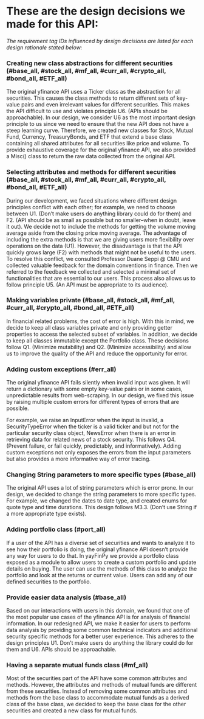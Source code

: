 # These are the design decisions we made for this API:
*The requirement tag IDs influenced by design decisions are listed for each design rationale stated below:*

### Creating new class abstractions for different securities (#base_all, #stock_all, #mf_all, #curr_all, #crypto_all, #bond_all, #ETF_all)
The original yfinance API uses a Ticker class as the abstraction for all securities. This causes the class methods to return different sets of key-value pairs and even irrelevant values for different securities. 
This makes the API difficult to use and violates principle U6. (APIs should be approachable). In our design, we consider U6 as the most important design principle to us since we need to ensure that the new API does not have a steep learning curve.
Therefore, we created new classes for Stock, Mutual Fund, Currency, TreasuryBonds, and ETF that extend a base class containing all shared attributes for all securities like price and volume.
To provide exhaustive coverage for the original yfinance API, we also provided a Misc() class to return the raw data collected from the original API.


### Selecting attributes and methods for different securities (#base_all, #stock_all, #mf_all, #curr_all, #crypto_all, #bond_all, #ETF_all)
During our development, we faced situations where different design principles conflict with each other; for example, we need to choose between U1. (Don’t make users do anything library could do for them) and F2. (API should be as small as possible but no smaller–when in doubt, leave it out).
We decide not to include the methods for getting the volume moving average aside from the closing price moving average. 
The advantage of including the extra methods is that we are giving users more flexibility over operations on the data (U1). 
However, the disadvantage is that the API quickly grows large (F2) with methods that might not be useful to the users.
To resolve this conflict, we consulted Professor Duane Seppi @ CMU and collected valuable feedback for the domain conventions in finance.
Then we referred to the feedback we collected and selected a minimal set of functionalities that are essential to our users. This process also allows us to follow principle U5. (An API must be appropriate to its audience).


### Making variables private (#base_all, #stock_all, #mf_all, #curr_all, #crypto_all, #bond_all, #ETF_all)
In financial related problems, the cost of error is high. With this in mind, we decide to keep all class variables private and only providing getter properties to access the selected subset of variables.
In addition, we decide to keep all classes immutable except the Portfolio class. These decisions follow Q1. (Minimize mutability) and Q2. (Minimize accessibility) and allow us to improve the quality of the API and reduce the opportunity for error.


### Adding custom exceptions (#err_all)
The original yfinance API fails silently when invalid input was given. It will return a dictionary with some empty key-value pairs or in some cases, unpredictable results from web-scraping. In our design, we fixed this issue by raising multiple custom errors for different types of errors that are possible.

For example, we raise an InputError when the input is invalid, a SecurityTypeError when the ticker is a valid ticker and but not for the particular security class object, NewsError when there is an error in retrieving data for related news of a stock security. This follows Q4. (Prevent failure, or fail quickly, predictably, and informatively). Adding custom exceptions not only exposes the errors from the input parameters but also provides a more informative way of error tracing.


### Changing String parameters to more specific types (#base_all)
The original API uses a lot of string parameters which is error prone. In our design, we decided to change the string parameters to more specific types. For example, we changed the dates to date type, and created enums for quote type and time durations. This design follows M3.3. (Don’t use String if a more appropriate type exists).


### Adding portfolio class (#port_all)
If a user of the API has a diverse set of securities and wants to analyze it to see how their portfolio is doing, the original yfinance API doesn’t provide any way for users to do that. In yayFinPy we provide a portfolio class exposed as a module to allow users to create a custom portfolio and update details on buying. The user can use the methods of this class to analyze the portfolio and look at the returns or current value. Users can add any of our defined securities to the portfolio.


### Provide easier data analysis (#base_all)
Based on our interactions with users in this domain, we found that one of the most popular use cases of the yfinance API is for analysis of financial information. In our redesigned API, we  make it easier for users to perform data analysis by providing some common technical indicators and additional security specific methods for a better user experience. This adheres to the design principles U1. Don’t make users do anything the library could do for them and U6. APIs should be approachable.


### Having a separate mutual funds class (#mf_all)
Most of the securities part of the API have some common attributes and methods. However, the attributes and methods of mutual funds are different from these securities. Instead of removing some common attributes and methods from the base class to accommodate mutual funds as a derived class of the base class, we decided to keep the base class for the other securities and created a new class for mutual funds.
